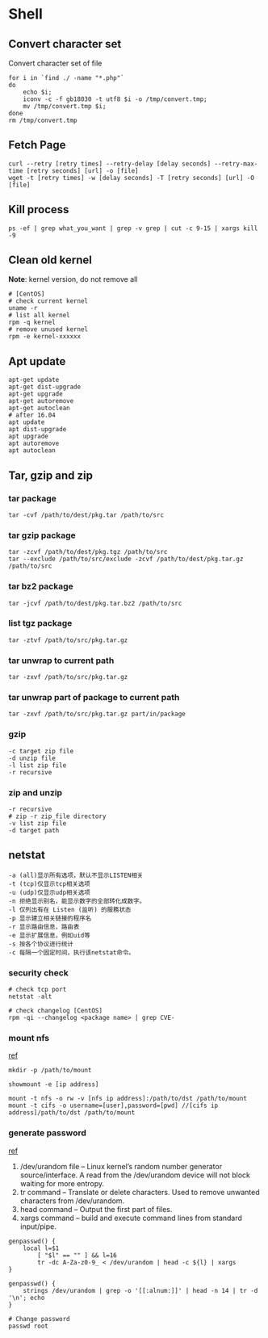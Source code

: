 # Shell

## Convert character set

Convert character set of file

~~~ shell
for i in `find ./ -name "*.php"`
do
    echo $i;
    iconv -c -f gb18030 -t utf8 $i -o /tmp/convert.tmp;
    mv /tmp/convert.tmp $i;
done
rm /tmp/convert.tmp
~~~

## Fetch Page

~~~ shell
curl --retry [retry times] --retry-delay [delay seconds] --retry-max-time [retry seconds] [url] -o [file]
wget -t [retry times] -w [delay seconds] -T [retry seconds] [url] -O [file]
~~~

## Kill process

~~~ shell
ps -ef | grep what_you_want | grep -v grep | cut -c 9-15 | xargs kill -9
~~~

## Clean old kernel

**Note**: kernel version, do not remove all

~~~ shell
# [CentOS]
# check current kernel
uname -r
# list all kernel
rpm -q kernel
# remove unused kernel
rpm -e kernel-xxxxxx
~~~

## Apt update

~~~ shell
apt-get update
apt-get dist-upgrade
apt-get upgrade
apt-get autoremove
apt-get autoclean
# after 16.04
apt update
apt dist-upgrade
apt upgrade
apt autoremove
apt autoclean
~~~

## Tar, gzip and zip

### tar package

~~~ shell
tar -cvf /path/to/dest/pkg.tar /path/to/src
~~~

### tar gzip package

~~~ shell
tar -zcvf /path/to/dest/pkg.tgz /path/to/src
tar --exclude /path/to/src/exclude -zcvf /path/to/dest/pkg.tar.gz /path/to/src
~~~

### tar bz2 package

~~~ shell
tar -jcvf /path/to/dest/pkg.tar.bz2 /path/to/src
~~~

### list tgz package

~~~ shell
tar -ztvf /path/to/src/pkg.tar.gz
~~~

### tar unwrap to current path

~~~ shell
tar -zxvf /path/to/src/pkg.tar.gz
~~~

### tar unwrap part of package to current path

~~~ shell
tar -zxvf /path/to/src/pkg.tar.gz part/in/package
~~~

### gzip

~~~
-c target zip file
-d unzip file
-l list zip file
-r recursive
~~~

### zip and unzip

~~~
-r recursive
# zip -r zip_file directory
-v list zip file
-d target path
~~~

## netstat

~~~
-a (all)显示所有选项，默认不显示LISTEN相关
-t (tcp)仅显示tcp相关选项
-u (udp)仅显示udp相关选项
-n 拒绝显示别名，能显示数字的全部转化成数字。
-l 仅列出有在 Listen (监听) 的服務状态
-p 显示建立相关链接的程序名
-r 显示路由信息，路由表
-e 显示扩展信息，例如uid等
-s 按各个协议进行统计
-c 每隔一个固定时间，执行该netstat命令。
~~~

### security check

~~~ shell
# check tcp port
netstat -alt

# check changelog [CentOS]
rpm -qi --changelog <package name> | grep CVE-
~~~

### mount nfs

[ref](http://www.tutorialspoint.com/unix_commands/mount.htm)

~~~ shell
mkdir -p /path/to/mount

showmount -e [ip address]

mount -t nfs -o rw -v [nfs ip address]:/path/to/dst /path/to/mount
mount -t cifs -o username=[user],password=[pwd] //[cifs ip address]/path/to/dst /path/to/mount
~~~

### generate password

[ref](https://www.cyberciti.biz/faq/linux-random-password-generator/)

1. /dev/urandom file – Linux kernel’s random number generator source/interface. A read from the /dev/urandom device will not block waiting for more entropy.
2. tr command – Translate or delete characters. Used to remove unwanted characters from /dev/urandom.
3. head command – Output the first part of files.
4. xargs command – build and execute command lines from standard input/pipe.

~~~ shell
genpasswd() {
    local l=$1
        [ "$l" == "" ] && l=16
        tr -dc A-Za-z0-9_ < /dev/urandom | head -c ${l} | xargs
}

genpasswd() {
    strings /dev/urandom | grep -o '[[:alnum:]]' | head -n 14 | tr -d '\n'; echo
}
~~~

~~~ shell
# Change password
passwd root
~~~